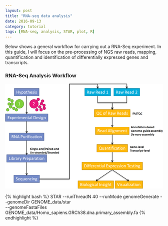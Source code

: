 ```yaml
---
layout: post
title: "RNA-seq data analysis"
date: 2016-09-13
category: tutorial
tags: [RNA-seq, analysis, STAR, plot, R]
---
```


Below shows a general workflow for carrying out a RNA-Seq experiment. In this guide, I will focus on the pre-processing of NGS raw reads, mapping, quantification and identification of differentially expressed genes and transcripts.

<!--more-->

### RNA-Seq Analysis Workflow
![center](/figures/2016-09-13-RNA-seq-analysis/rna_seq_workflow.png) 


{% highlight bash %} 
STAR --runThreadN 40 --runMode genomeGenerate --genomeDir GENOME_data/star \
--genomeFastaFiles GENOME_data/Homo_sapiens.GRCh38.dna.primary_assembly.fa
{% endhighlight %} 
